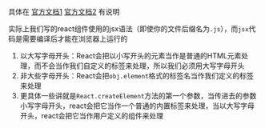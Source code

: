 具体在 [官方文档1](https://zh-hans.reactjs.org/docs/components-and-props.html) [官方文档2](https://zh-hans.reactjs.org/docs/jsx-in-depth.html#user-defined-components-must-be-capitalized) 有说明

实际上我们写的react组件使用的jsx语法（即使你的文件后缀名为`.js`），而`jsx`代码是需要编译后才能在浏览器上运行的

1.  以大写字母开头：React会把以小写开头的元素当作是普通的HTML元素处理，而不会当作我们自定义的标签来处理，所以我们必须用大写字母开头
2.  非大些字母开头：React会把`obj.element`格式的标签名当作我们定义的标签来处理
3.  更具体一些讲就是`React.createElement`方法的第一个参数，当传进去的参数小写字母开头，react会把它当作一个普通的内置标签来处理，当以大写字母开头，react会把它当作用户定义的组件来处理
